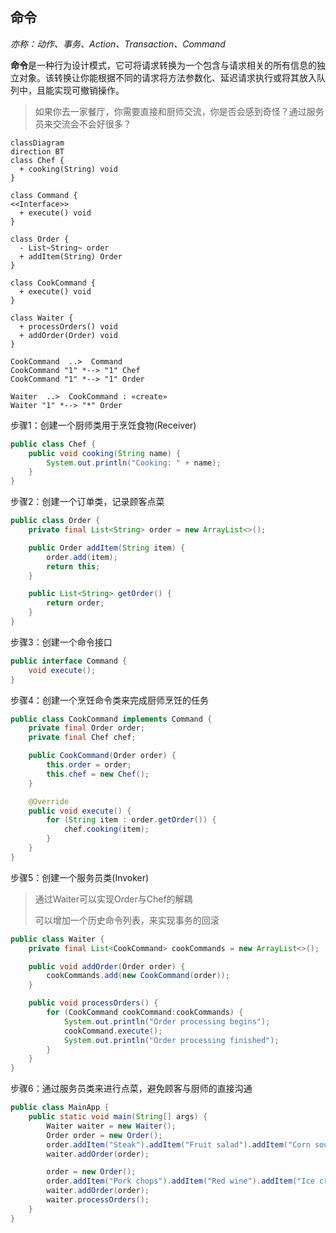 ## 命令

*亦称：动作、事务、Action、Transaction、Command*

**命令**是一种行为设计模式，它可将请求转换为一个包含与请求相关的所有信息的独立对象。该转换让你能根据不同的请求将方法参数化、延迟请求执行或将其放入队列中，且能实现可撤销操作。

> 如果你去一家餐厅，你需要直接和厨师交流，你是否会感到奇怪？通过服务员来交流会不会好很多？

```mermaid
classDiagram
direction BT
class Chef {
  + cooking(String) void
}

class Command {
<<Interface>>
  + execute() void
}

class Order {
  - List~String~ order
  + addItem(String) Order
}

class CookCommand {
  + execute() void
}

class Waiter {
  + processOrders() void
  + addOrder(Order) void
}

CookCommand  ..>  Command 
CookCommand "1" *--> "1" Chef 
CookCommand "1" *--> "1" Order 

Waiter  ..>  CookCommand : «create»
Waiter "1" *--> "*" Order 
```

步骤1：创建一个厨师类用于烹饪食物(Receiver)

```java
public class Chef {
    public void cooking(String name) {
        System.out.println("Cooking: " + name);
    }
}
```

步骤2：创建一个订单类，记录顾客点菜

```java
public class Order {
    private final List<String> order = new ArrayList<>();

    public Order addItem(String item) {
        order.add(item);
        return this;
    }

    public List<String> getOrder() {
        return order;
    }
}
```

步骤3：创建一个命令接口

```java
public interface Command {
    void execute();
}
```

步骤4：创建一个烹饪命令类来完成厨师烹饪的任务

```java
public class CookCommand implements Command {
    private final Order order;
    private final Chef chef;

    public CookCommand(Order order) {
        this.order = order;
        this.chef = new Chef();
    }

    @Override
    public void execute() {
        for (String item : order.getOrder()) {
            chef.cooking(item);
        }
    }
}
```

步骤5：创建一个服务员类(Invoker)

> 通过Waiter可以实现Order与Chef的解耦
>
> 可以增加一个历史命令列表，来实现事务的回滚

```java
public class Waiter {
    private final List<CookCommand> cookCommands = new ArrayList<>();

    public void addOrder(Order order) {
        cookCommands.add(new CookCommand(order));
    }

    public void processOrders() {
        for (CookCommand cookCommand:cookCommands) {
            System.out.println("Order processing begins");
            cookCommand.execute();
            System.out.println("Order processing finished");
        }
    }
}
```

步骤6：通过服务员类来进行点菜，避免顾客与厨师的直接沟通

```java
public class MainApp {
    public static void main(String[] args) {
        Waiter waiter = new Waiter();
        Order order = new Order();
        order.addItem("Steak").addItem("Fruit salad").addItem("Corn soup");
        waiter.addOrder(order);

        order = new Order();
        order.addItem("Pork chops").addItem("Red wine").addItem("Ice cream");
        waiter.addOrder(order);
        waiter.processOrders();
    }
}
```


